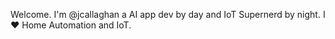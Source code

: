                                                   
Welcome. I'm @jcallaghan a AI app dev by day and IoT Supernerd by night. I ❤ Home Automation and IoT.
